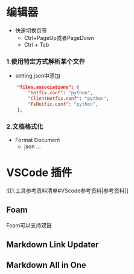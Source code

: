 
# 编辑器

- 快速切换页签
  - Ctrl+PageUp或者PageDown
  - Ctrl + Tab

### 1.使用特定方式解析某个文件
- setting.json中添加
``` json
	"files.associations": {
		"hotfix.conf": "python",
		"ClientHotfix.conf": "python",
		"FsHotfix.conf": "python",
  	},
```

### 2.文档格式化
- Format Document
  - json ...

# VSCode 插件

![[1.工具参考资料清单#VScode参考资料|参考资料]]
## Foam
Foam可以支持双链

## Markdown Link Updater


##  Markdown All in One
